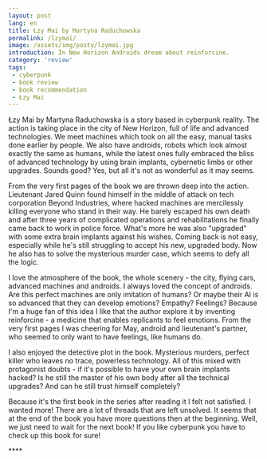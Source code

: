 ```yaml
---
layout: post
lang: en
title: Łzy Mai by Martyna Raduchowska
permalink: /lzymai/
image: /assets/img/posty/lzymai.jpg
introduction: In New Horizon Androids dream about reinforcine.
category: 'review'
tags:
 - cyberpunk
 - book review
 - book recommendation
 - Łzy Mai
---
```

Łzy Mai by Martyna Raduchowska is a story based in cyberpunk reality. The action is taking place in the city of New Horizon, full of life and advanced technologies. We meet machines which took on all the easy, manual tasks done earlier by people. We also have androids, robots which look almost exactly the same as humans, while the latest ones fully embraced the bliss of advanced technology by using brain implants, cybernetic limbs or other upgrades. Sounds good? Yes, but all it's not as wonderful as it may seems.

From the very first pages of the book we are thrown deep into the action. Lieutenant Jared Quinn found himself in the middle of attack on tech corporation Beyond Industries, where hacked machines are mercilessly killing everyone who stand in their way. He barely escaped his own death and after three years of complicated operations and rehabilitations he finally came back to work in police force. What's more he was also "upgraded" with some extra brain implants against his wishes. Coming back is not easy, especially while he's still struggling to accept his new, upgraded body. Now he also has to solve the mysterious murder case, which seems to defy all the logic.

I love the atmosphere of the book, the whole scenery - the city, flying cars, advanced machines and androids. I always loved the concept of androids. Are this perfect machines are only imitation of humans? Or maybe their AI is so advanced that they can develop emotions? Empathy? Feelings? Because I'm a huge fan of this idea I like that the author explore it by inventing reinforcine - a medicine that enables replicants to feel emotions. From the very first pages I was cheering for May, android and lieutenant's partner, who seemed to only want to have feelings, like humans do.

I also enjoyed the detective plot in the book. Mysterious murders, perfect killer who leaves no trace, powerless technology. All of this mixed with protagonist doubts - if it's possible to have your own brain implants hacked? Is he still the master of his own body after all the technical upgrades? And can he still trust himself completely?

Because it's the first book in the series after reading it I felt not satisfied. I wanted more! There are a lot of threads that are left unsolved. It seems that at the end of the book you have more questions then at the beginning. Well, we just need to wait for the next book! If you like cyberpunk you have to check up this book for sure!



 \*\*\*\*
